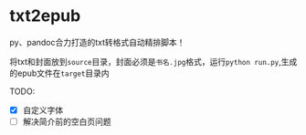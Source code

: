 # txt2epub

py、pandoc合力打造的txt转格式自动精排脚本！

将txt和封面放到`source`目录，封面必须是`书名.jpg`格式，运行`python run.py`,生成的epub文件在`target`目录内

TODO:
- [x] 自定义字体
- [ ] 解决简介前的空白页问题
